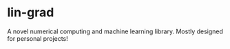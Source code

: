 # lin-grad
A novel numerical computing and machine learning library. Mostly designed for personal projects!
